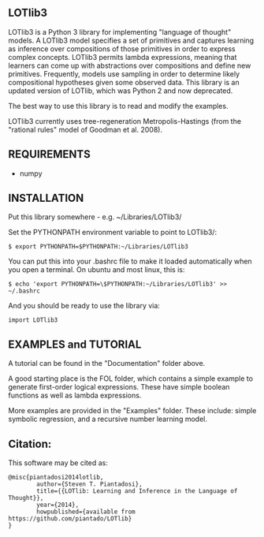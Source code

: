 LOTlib3
-------

LOTlib3 is a Python 3 library for implementing "language of thought" models. A LOTlib3 model specifies a set of primitives and captures learning as inference over compositions of those primitives in order to express complex concepts. LOTlib3 permits lambda expressions, meaning that learners can come up with abstractions over compositions and define new primitives. Frequently, models use sampling in order to determine likely compositional hypotheses given some observed data. This library is an updated version of LOTlib, which was Python 2 and now deprecated.

The best way to use this library is to read and modify the examples. 

LOTlib3 currently uses tree-regeneration Metropolis-Hastings (from the "rational rules" model of Goodman et al. 2008).

REQUIREMENTS
------------

- numpy

INSTALLATION
------------

Put this library somewhere - e.g. ~/Libraries/LOTlib3/
	
Set the PYTHONPATH environment variable to point to LOTlib3/:
	
	$ export PYTHONPATH=$PYTHONPATH:~/Libraries/LOTlib3
	
You can put this into your .bashrc file to make it loaded automatically when you open a terminal. On ubuntu and most linux, this is:
	
	$ echo 'export PYTHONPATH=\$PYTHONPATH:~/Libraries/LOTlib3' >> ~/.bashrc

And you should be ready to use the library via:
	
	import LOTlib3
	
EXAMPLES and TUTORIAL
---------------------

A tutorial can be found in the "Documentation" folder above. 

A good starting place is the FOL folder, which contains a simple example to generate first-order logical expressions. These have simple boolean functions as well as lambda expressions. 

More examples are provided in the "Examples" folder. These include: simple symbolic regression, and a recursive number learning model.

Citation:
---------

This software may be cited as:

	@misc{piantadosi2014lotlib,
            author={Steven T. Piantadosi},
            title={{LOTlib: Learning and Inference in the Language of Thought}},
            year={2014},
            howpublished={available from https://github.com/piantado/LOTlib}
	}
